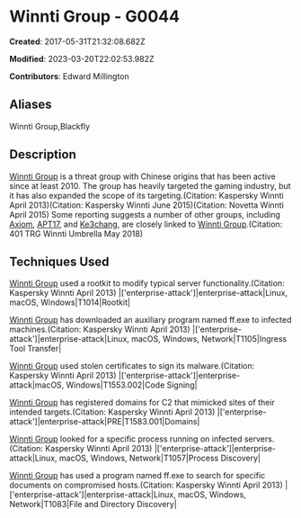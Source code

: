 # Winnti Group - G0044

**Created**: 2017-05-31T21:32:08.682Z

**Modified**: 2023-03-20T22:02:53.982Z

**Contributors**: Edward Millington

## Aliases

Winnti Group,Blackfly

## Description

[Winnti Group](https://attack.mitre.org/groups/G0044) is a threat group with Chinese origins that has been active since at least 2010. The group has heavily targeted the gaming industry, but it has also expanded the scope of its targeting.(Citation: Kaspersky Winnti April 2013)(Citation: Kaspersky Winnti June 2015)(Citation: Novetta Winnti April 2015) Some reporting suggests a number of other groups, including [Axiom](https://attack.mitre.org/groups/G0001), [APT17](https://attack.mitre.org/groups/G0025), and [Ke3chang](https://attack.mitre.org/groups/G0004), are closely linked to [Winnti Group](https://attack.mitre.org/groups/G0044).(Citation: 401 TRG Winnti Umbrella May 2018)

## Techniques Used


[Winnti Group](https://attack.mitre.org/groups/G0044) used a rootkit to modify typical server functionality.(Citation: Kaspersky Winnti April 2013)
|['enterprise-attack']|enterprise-attack|Linux, macOS, Windows|T1014|Rootkit|


[Winnti Group](https://attack.mitre.org/groups/G0044) has downloaded an auxiliary program named ff.exe to infected machines.(Citation: Kaspersky Winnti April 2013)
|['enterprise-attack']|enterprise-attack|Linux, macOS, Windows, Network|T1105|Ingress Tool Transfer|


[Winnti Group](https://attack.mitre.org/groups/G0044) used stolen certificates to sign its malware.(Citation: Kaspersky Winnti April 2013)
|['enterprise-attack']|enterprise-attack|macOS, Windows|T1553.002|Code Signing|


[Winnti Group](https://attack.mitre.org/groups/G0044) has registered domains for C2 that mimicked sites of their intended targets.(Citation: Kaspersky Winnti April 2013)
|['enterprise-attack']|enterprise-attack|PRE|T1583.001|Domains|


[Winnti Group](https://attack.mitre.org/groups/G0044) looked for a specific process running on infected servers.(Citation: Kaspersky Winnti April 2013)
|['enterprise-attack']|enterprise-attack|Linux, macOS, Windows, Network|T1057|Process Discovery|


[Winnti Group](https://attack.mitre.org/groups/G0044) has used a program named ff.exe to search for specific documents on compromised hosts.(Citation: Kaspersky Winnti April 2013)
|['enterprise-attack']|enterprise-attack|Linux, macOS, Windows, Network|T1083|File and Directory Discovery|

